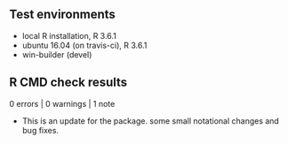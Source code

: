 ## Test environments
* local R installation, R 3.6.1
* ubuntu 16.04 (on travis-ci), R 3.6.1
* win-builder (devel)

## R CMD check results

0 errors | 0 warnings | 1 note

* This is an update for the package. some small notational changes and bug fixes.
